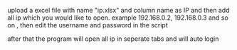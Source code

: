 upload a excel file with name "ip.xlsx" and column name as IP and then add all ip which you would like to open. example 192.168.0.2, 192.168.0.3 and so on , then edit the username and password in the script

after that the program will open all ip in seperate tabs and will auto login
